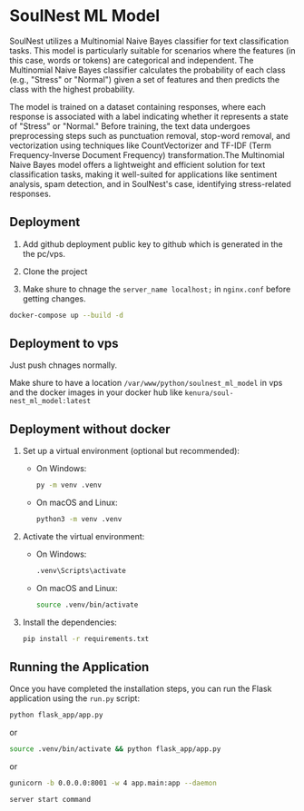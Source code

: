 # SoulNest ML Model
SoulNest utilizes a Multinomial Naive Bayes classifier for text classification tasks. This model is particularly suitable for scenarios where the features (in this case, words or tokens) are categorical and independent. The Multinomial Naive Bayes classifier calculates the probability of each class (e.g., "Stress" or "Normal") given a set of features and then predicts the class with the highest probability.

The model is trained on a dataset containing responses, where each response is associated with a label indicating whether it represents a state of "Stress" or "Normal." Before training, the text data undergoes preprocessing steps such as punctuation removal, stop-word removal, and vectorization using techniques like CountVectorizer and TF-IDF (Term Frequency-Inverse Document Frequency) transformation.The Multinomial Naive Bayes model offers a lightweight and efficient solution for text classification tasks, making it well-suited for applications like sentiment analysis, spam detection, and in SoulNest's case, identifying stress-related responses.

## Deployment

1. Add github deployment public key to github which is generated in the the pc/vps.

2. Clone the project

3. Make shure to chnage the `server_name localhost;` in `nginx.conf` before getting changes.

```bash
docker-compose up --build -d
```

## Deployment to vps

Just push chnages normally.

Make shure to have a location `/var/www/python/soulnest_ml_model` in vps and the docker images in your docker hub like `kenura/soul-nest_ml_model:latest`

## Deployment without docker

1. Set up a virtual environment (optional but recommended):

   - On Windows:

     ```bash
     py -m venv .venv
     ```

   - On macOS and Linux:

     ```bash
     python3 -m venv .venv
     ```

2. Activate the virtual environment:

   - On Windows:

     ```bash
     .venv\Scripts\activate
     ```

   - On macOS and Linux:

     ```bash
     source .venv/bin/activate
     ```

3. Install the dependencies:

   ```bash
   pip install -r requirements.txt
   ```

## Running the Application

Once you have completed the installation steps, you can run the Flask application using the `run.py` script:

```bash
python flask_app/app.py
```

or

```bash
source .venv/bin/activate && python flask_app/app.py
```

or

```bash
gunicorn -b 0.0.0.0:8001 -w 4 app.main:app --daemon

server start command
```
